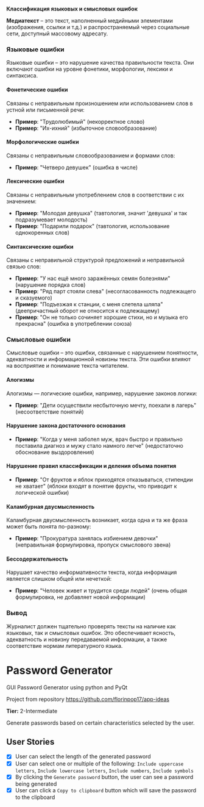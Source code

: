 **Классификация языковых и смысловых ошибок**

**Медиатекст** – это текст, наполненный медийными элементами (изображения, ссылки и т.д.) и распространяемый через социальные сети, доступный массовому адресату.

### Языковые ошибки
Языковые ошибки – это нарушение качества правильности текста. Они включают ошибки на уровне фонетики, морфологии, лексики и синтаксиса.

#### Фонетические ошибки
Связаны с неправильным произношением или использованием слов в устной или письменной речи:
- **Пример**: "Трудолюбимый" (некорректное слово)
- **Пример**: "Их-ихний" (избыточное словообразование)

#### Морфологические ошибки
Связаны с неправильным словообразованием и формами слов:
- **Пример**: "Четверо девушек" (ошибка в числе)

#### Лексические ошибки
Связаны с неправильным употреблением слов в соответствии с их значением:
- **Пример**: "Молодая девушка" (тавтология, значит 'девушка' и так подразумевает молодость)
- **Пример**: "Подарили подарок" (тавтология, использование однокоренных слов)

#### Синтаксические ошибки
Связаны с неправильной структурой предложений и неправильной связью слов:
- **Пример**: "У нас ещё много заражённых семян болезнями" (нарушение порядка слов)
- **Пример**: "Ряд парт стояли слева" (несогласованность подлежащего и сказуемого)
- **Пример**: "Подъезжая к станции, с меня слетела шляпа" (деепричастный оборот не относится к подлежащему)
- **Пример**: "Он не только сочиняет хорошие стихи, но и музыка его прекрасна" (ошибка в употреблении союза)

### Смысловые ошибки
Смысловые ошибки – это ошибки, связанные с нарушением понятности, адекватности и информационной новизны текста. Эти ошибки влияют на восприятие и понимание текста читателем.

#### Алогизмы
Алогизмы — логические ошибки, например, нарушение законов логики:
- **Пример**: "Дети осуществили несбыточную мечту, поехали в лагерь" (несоответствие понятий)

#### Нарушение закона достаточного основания
- **Пример**: "Когда у меня заболел муж, врач быстро и правильно поставила диагноз и мужу стало намного легче" (недостаточно обоснование выздоровления)

#### Нарушение правил классификации и деления объема понятия
- **Пример**: "От фруктов и яблок приходятся отказываться, стипендии не хватает" (яблоки входят в понятие фрукты, что приводит к логической ошибки)

#### Каламбурная двусмысленность
Каламбурная двусмысленность возникает, когда одна и та же фраза может быть понята по-разному:
- **Пример**: "Прокуратура занялась избиением девочки" (неправильная формулировка, пропуск смыслового звена)

#### Бессодержательность
Нарушает качество информативности текста, когда информация является слишком общей или нечеткой:
- **Пример**: "Человек живет и трудится среди людей" (очень общая формулировка, не добавляет новой информации)

### Вывод
Журналист должен тщательно проверять тексты на наличие как языковых, так и смысловых ошибок. Это обеспечивает ясность, адекватность и новизну передаваемой информации, а также соответствие нормам литературного языка.

# Password Generator
GUI Password Generator using python and PyQt

Project from repository https://github.com/florinpop17/app-ideas

**Tier:** 2-Intermediate

Generate passwords based on certain characteristics selected by the user.

## User Stories

- [x] User can select the length of the generated password
- [x] User can select one or multiple of the following: `Include uppercase letters`, `Include lowercase letters`, `Include numbers`, `Include symbols`
- [x] By clicking the `Generate password` button, the user can see a password being generated
- [x] User can click a `Copy to clipboard` button which will save the password to the clipboard
